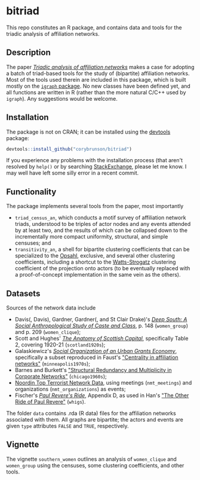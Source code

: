 bitriad
=======

This repo constitutes an R package, and contains data and tools for the triadic analysis of affiliation networks.

## Description

The paper [*Triadic analysis of affiliation networks*](http://arxiv.org/abs/1502.07016) makes a case for adopting a batch of triad-based tools for the study of (bipartite) affiliation networks. Most of the tools used therein are included in this package, which is built mostly on the [`igraph` package](http://igraph.org/r/). No new classes have been defined yet, and all functions are written in R (rather than the more natural C/C++ used by `igraph`). Any suggestions would be welcome.

## Installation

The package is not on CRAN; it can be installed using the [devtools](https://github.com/hadley/devtools) package:

```r
devtools::install_github("corybrunson/bitriad")
```

If you experience any problems with the installation process (that aren't resolved by `help()` or by searching [StackExchange](http://stackexchange.com/), please let me know. I may well have left some silly error in a recent commit.

## Functionality

The package implements several tools from the paper, most importantly
* `triad_census_an`, which conducts a motif survey of affiliation network triads, understood to be triples of actor nodes and any events attended by at least two, and the results of which can be collapsed down to the incrementally more compact uniformity, structural, and simple censuses; and
* `transitivity_an`, a shell for bipartite clustering coefficients that can be specialized to the [Opsahl](http://toreopsahl.com/2011/12/21/article-triadic-closure-in-two-mode-networks-redefining-the-global-and-local-clustering-coefficients/), exclusive, and several other clustering coefficients, including a shortcut to the [Watts-Strogatz](http://www.nature.com/nature/journal/v393/n6684/abs/393440a0.html) clustering coefficient of the projection onto actors (to be eventually replaced with a proof-of-concept implementation in the same vein as the others).

## Datasets

Sources of the network data include
* Davis(, Davis), Gardner, Gardner(, and St Clair Drake)'s [*Deep South: A Social Anthropological Study of Caste and Class*](http://www.amazon.com/Deep-South-Anthropological-Southern-Classics/dp/1570038155), p. 148 (`women_group`) and p. 209 (`women_clique`);
* Scott and Hughes' [*The Anatomy of Scottish Capital*](http://books.google.com/books?id=59mvAwAAQBAJ), specifically Table 2, covering 1920-21 (`scotland1920s`);
* Galaskiewicz's [*Social Organization of an Urban Grants Economy*](http://books.google.com/books?id=Vd25AAAAIAAJ), specifically a subset reproduced in Faust's ["Centrality in affiliation networks"](http://www.socsci.uci.edu/~kfaust/faust/research/articles/faust_centrality_sn_1997.pdf) (`minneapolis1970s`);
* Barnes and Burkett's ["Structural Redundancy and Multiplicity in Corporate Networks"](http://www.insna.org/PDF/Connections/v30/2010_I-2_P-1-1.pdf) (`chicago1960s`);
* [Noordin Top Terrorist Network Data](http://www.thearda.com/Archive/Files/Descriptions/TERRNET.asp), using meetings (`nmt_meetings`) and organizations (`nmt_organizations`) as events;
* Fischer's [*Paul Revere's Ride*](http://books.google.com/books/about/Paul_Revere_s_Ride.html?id=ZAvQfZFbLp4C), Appendix D, as used in Han's ["The Other Ride of Paul Revere"](http://www.sscnet.ucla.edu/polisci/faculty/chwe/ps269/han.pdf) (`whigs`).

The folder `data` contains .rda (R data) files for the affiliation networks associated with them. All graphs are bipartite; the actors and events are given `type` attributes `FALSE` and `TRUE`, respectively.

## Vignette

The vignette `southern_women` outlines an analysis of `women_clique` and `women_group` using the censuses, some clustering coefficients, and other tools.
